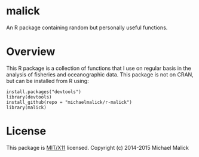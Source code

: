 # malick
An R package containing random but personally useful functions.



# Overview
This R package is a collection of functions that I use on regular
basis in the analysis of fisheries and oceanographic data. This
package is not on CRAN, but can be installed from R using:

    install.packages("devtools")
    library(devtools)
    install_github(repo = "michaelmalick/r-malick")
    library(malick)



# License
This package is [MIT/X11](http://opensource.org/licenses/MIT) licensed.
Copyright (c) 2014-2015 Michael Malick
